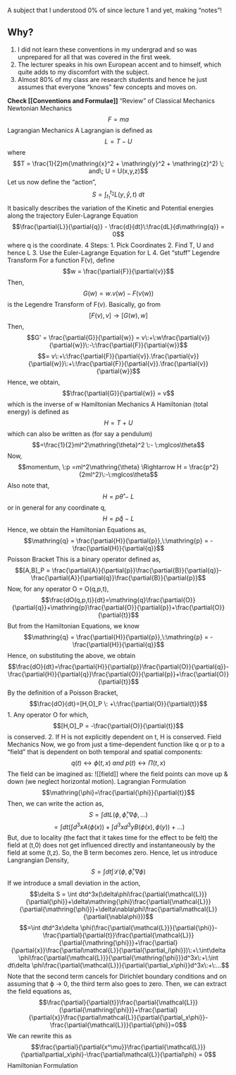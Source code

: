 A subject that I understood 0% of since lecture 1 and yet, making “notes”!
## Why?
1. I did not learn these conventions in my undergrad and so was unprepared for all that was covered in the first week.
2. The lecturer speaks in his own European accent and to himself, which quite adds to my discomfort with the subject.
3. Almost 80% of my class are research students and hence he just assumes that everyone “knows” few concepts and moves on.

**Check [[Conventions and Formulae]]**
 “Review” of Classical Mechanics
	Newtonian Mechanics
		$$F=ma$$
	Lagrangian Mechanics
		A Lagrangian is defined as
		$$L = T - U $$
			where $$T = \frac{1}{2}m(\mathring{x}^2 + \mathring{y}^2 + \mathring{z}^2) \; and\; U = U(x,y,z)$$
		Let us now define the “action”,
		$$S = \int_{t_1}^{t_2}L(y,\mathring{y},t)\:dt$$
			It basically describes the variation of the Kinetic and Potential energies along the trajectory
		Euler-Lagrange Equation
		$$\frac{\partial{L}}{\partial{q}} - \frac{d}{dt}\:\frac{dL}{d\mathring{q}} = 0$$
			where q is the coordinate.
		4 Steps:
			1. Pick Coordinates
			2. Find T, U and hence L
			3. Use the Euler-Lagrange Equation for L
			4. Get “stuff”
	Legendre Transform
		For a function F(v), define $$w = \frac{\partial{F}}{\partial{v}}$$
		Then, $$G(w) = w.v(w) - F(v(w))$$
		is the Legendre Transform of F(v).
			Basically, go from $$[F(v),v] \longrightarrow [G(w),w]$$
			Then, $$G' = \frac{\partial{G}}{\partial{w}} = v\:+\:w\frac{\partial{v}}{\partial{w}}\:-\:\frac{\partial{F}}{\partial{w}}$$ $$= v\:+\:\frac{\partial{F}}{\partial{v}}.\frac{\partial{v}}{\partial{w}}\:+\:\frac{\partial{F}}{\partial{v}}.\frac{\partial{v}}{\partial{w}}$$
			Hence, we obtain, $$\frac{\partial{G}}{\partial{w}} = v$$
			which is the inverse of w
	Hamiltonian Mechanics
		A Hamiltonian (total energy) is defined as $$H = T\:+\:U$$
		which can also be written as (for say a pendulum) $$=\frac{1}{2}ml^2\mathring{\theta}^2 \:- \:mglcos\theta$$
		Now, $$momentum, \:p =ml^2\mathring{\theta} \Rightarrow H = \frac{p^2}{2ml^2}\:-\:mglcos\theta$$
		Also note that, $$H=p\mathring{\theta}\:-\:L$$
		or in general for any coordinate q, $$H=p\mathring{q}\:-\:L$$
		Hence, we obtain the Hamiltonian Equations as, $$\mathring{q} = \frac{\partial{H}}{\partial{p}},\:\mathring{p} = -\frac{\partial{H}}{\partial{q}}$$
	Poisson Bracket
		This is a binary operator defined as, $$[A,B]_P = \frac{\partial{A}}{\partial{p}}\frac{\partial{B}}{\partial{q}}-\frac{\partial{A}}{\partial{q}}\frac{\partial{B}}{\partial{p}}$$
		Now, for any operator O = O(q,p,t), $$\frac{dO(q,p,t)}{dt}=\mathring{q}\frac{\partial{O}}{\partial{q}}+\mathring{p}\frac{\partial{O}}{\partial{p}}+\frac{\partial{O}}{\partial{t}}$$
		But from the Hamiltonian Equations, we know $$\mathring{q} = \frac{\partial{H}}{\partial{p}},\:\mathring{p} = -\frac{\partial{H}}{\partial{q}}$$
		Hence, on substituting the above, we obtain $$\frac{dO}{dt}=\frac{\partial{H}}{\partial{p}}\frac{\partial{O}}{\partial{q}}-\frac{\partial{H}}{\partial{q}}\frac{\partial{O}}{\partial{p}}+\frac{\partial{O}}{\partial{t}}$$
		By the definition of a Poisson Bracket, $$\frac{dO}{dt}=[H,O]_P \: +\:\frac{\partial{O}}{\partial{t}}$$
			1. Any operator O for which, $$[H,O]_P = -\frac{\partial{O}}{\partial{t}}$$
			is conserved.
			2. If H is not explicitly dependent on t, H is conserved.
	Field Mechanics
		Now, we go from just a time-dependent function like q or p to a “field” that is dependent on both temporal and spatial components:
			$$q(t) \longleftrightarrow \phi(t,x)\: and\: p(t) \longleftrightarrow \Pi(t,x)$$
			The field can be imagined as:
			![[field]]
			where the field points can move up & down (we neglect horizontal motion).
		Lagrangian Formulation
			$$\mathring{\phi}=\frac{\partial{\phi}}{\partial{t}}$$
			Then, we can write the action as, $$S=\int dtL(\phi,\mathring{\phi},\nabla\phi,...)$$$$=\int dt(\int d^3xA(\phi(x))+\int d^3xd^3yB(\phi(x),\phi(y))+...)$$
			But, due to locality (the fact that it takes time for the effect to be felt) the field at (t,0) does not get influenced directly and instantaneously by the field at some (t,z). So, the B term becomes zero. Hence, let us introduce Langrangian Density, $$S = \int dt\int \mathcal{L}(\phi,\mathring{\phi},\nabla\phi)$$
			If we introduce a small deviation in the action,$$\delta S = \int dtd^3x(\delta\phi\frac{\partial{\mathcal{L}}}{\partial{\phi}}+\delta\mathring{\phi}\frac{\partial{\mathcal{L}}}{\partial{\mathring{\phi}}}+\delta\nabla\phi\frac{\partial\mathcal{L}}{\partial{\nabla\phi}})$$
			$$=\int dtd^3x\delta \phi(\frac{\partial{\mathcal{L}}}{\partial{\phi}}-\frac{\partial}{\partial{t}}\frac{\partial{\mathcal{L}}}{\partial{\mathring{\phi}}}+\frac{\partial}{\partial{x}}\frac{\partial\mathcal{L}}{\partial{\partial_i\phi}})\:+\:\int\delta \phi\frac{\partial{\mathcal{L}}}{\partial{\mathring{\phi}}}d^3x\:+\:\int dt\delta \phi\frac{\partial{\mathcal{L}}}{\partial{\partial_x\phi}}d^3x\:+\:...$$
			Note that the second term cancels for Dirichlet boundary conditions and on assuming that ϕ → 0, the third term also goes to zero. Then, we can extract the field equations as, $$\frac{\partial}{\partial{t}}\frac{\partial{\mathcal{L}}}{\partial{\mathring{\phi}}}+\frac{\partial}{\partial{x}}\frac{\partial\mathcal{L}}{\partial{\partial_x\phi}}-\frac{\partial{\mathcal{L}}}{\partial{\phi}}=0$$
			We can rewrite this as $$\frac{\partial}{\partial{x^\mu}}\frac{\partial{\mathcal{L}}}{\partial\partial_x\phi}-\frac{\partial\mathcal{L}}{\partial\phi} = 0$$
		Hamiltonian Formulation
			